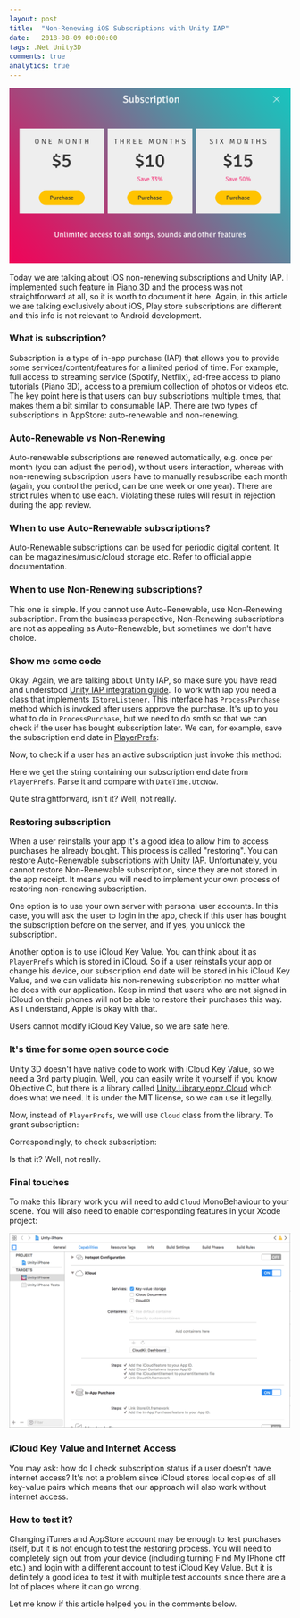 ```yaml
---
layout: post
title:  "Non-Renewing iOS Subscriptions with Unity IAP"
date:   2018-08-09 00:00:00
tags: .Net Unity3D
comments: true
analytics: true
---
```


<img src='/public/images/NonRenSubsWithUnityIap/Piano3D-Subscription.png' alt="piano 3d subscription screen"/>

Today we are talking about iOS non-renewing subscriptions and Unity IAP. I implemented such feature in [Piano 3D](https://piano3d.com) and the process was not straightforward at all, so it is worth to document it here. Again, in this article we are talking exclusively about iOS, Play store subscriptions are different and this info is not relevant to Android development.

### What is subscription?
Subscription is a type of in-app purchase (IAP) that allows you to provide some services/content/features for a limited period of time. For example, full access to streaming service (Spotify, Netflix), ad-free access to piano tutorials (Piano 3D), access to a premium collection of photos or videos etc.
The key point here is that users can buy subscriptions multiple times, that makes them a bit similar to consumable IAP. There are two types of subscriptions in AppStore: auto-renewable and non-renewing.
<br>

### Auto-Renewable vs Non-Renewing
Auto-renewable subscriptions are renewed automatically, e.g. once per month (you can adjust the period), without users interaction, whereas with non-renewing subscription users have to manually resubscribe each month (again, you control the period, can be one week or one year). There are strict rules when to use each. Violating these rules will result in rejection during the app review.

### When to use Auto-Renewable subscriptions?
Auto-Renewable subscriptions can be used for periodic digital content. It can be magazines/music/cloud storage etc. Refer to official apple documentation.

### When to use Non-Renewing subscriptions?
This one is simple. If you cannot use Auto-Renewable, use Non-Renewing subscription. From the business perspective, Non-Renewing subscriptions are not as appealing as Auto-Renewable, but sometimes we don't have choice.

### Show me some code
Okay. Again, we are talking about Unity IAP, so make sure you have read and understood [Unity IAP integration guide](https://unity3d.com/ru/learn/tutorials/topics/ads-analytics/integrating-unity-iap-your-game). To work with iap you need a class that implements `IStoreListener`. This interface has `ProcessPurchase` method which is invoked after users approve the purchase. It's up to you what to do in `ProcessPurchase`, but we need to do smth so that we can check if the user has bought subscription later. We can, for example, save the subscription end date in [PlayerPrefs](https://docs.unity3d.com/ScriptReference/PlayerPrefs.html):

<script src="https://gist.github.com/AlexSikilinda/9705e7bee73ec83a87236045b55eec90.js"></script>

Now, to check if a user has an active subscription just invoke this method:

<script src="https://gist.github.com/AlexSikilinda/579fca9d72690932ea809487afce9959.js"></script>

Here we get the string containing our subscription end date from `PlayerPrefs`. Parse it and compare with `DateTime.UtcNow`.

Quite straightforward, isn't it? Well, not really.

### Restoring subscription
When a user reinstalls your app it's a good idea to allow him to access purchases he already bought. This process is called "restoring".
You can [restore Auto-Renewable subscriptions with Unity IAP](https://docs.unity3d.com/Manual/UnityIAPRestoringTransactions.html). Unfortunately, you cannot restore Non-Renewable subscription, since they are not stored in the app receipt. It means you will need to implement your own process of restoring non-renewing subscription. 

One option is to use your own server with personal user accounts. In this case, you will ask the user to login in the app, check if this user has bought the subscription before on the server, and if yes, you unlock the subscription.

Another option is to use iCloud Key Value. You can think about it as `PlayerPrefs` which is stored in iCloud. So if a user reinstalls your app or change his device, our subscription end date will be stored in his iCloud Key Value, and we can validate his non-renewing subscription no matter what he does with our application. Keep in mind that users who are not signed in iCloud on their phones will not be able to restore their purchases this way. As I understand, Apple is okay with that.

Users cannot modify iCloud Key Value, so we are safe here.

### It's time for some open source code
Unity 3D doesn't have native code to work with iCloud Key Value, so we need a 3rd party plugin. Well, you can easily write it yourself if you know Objective C, but there is a library called [Unity.Library.eppz.Cloud](https://github.com/eppz/Unity.Library.eppz.Cloud) which does what we need. It is under the MIT license, so we can use it legally.

Now, instead of `PlayerPrefs`, we will use `Cloud` class from the library. To grant subscription:

<script src="https://gist.github.com/AlexSikilinda/d18741d2455dec982382d2f31b5a5205.js"></script>

Correspondingly, to check subscription:

<script src="https://gist.github.com/AlexSikilinda/8d66da8cf97b28ea4d562cb9780da024.js"></script>

Is that it? Well, not really.

### Final touches
To make this library work you will need to add `Cloud` MonoBehaviour to your scene. You will also need to enable corresponding features in your Xcode project:

<img src='/public/images/NonRenSubsWithUnityIap/xcode-icloud-settings.png' alt="xcode icloud settings for unity iap non renewing subscription"/>

### iCloud Key Value and Internet Access
You may ask: how do I check subscription status if a user doesn't have internet access? It's not a problem since iCloud stores local copies of all key-value pairs which means that our approach will also work without internet access.

### How to test it?
Changing iTunes and AppStore account may be enough to test purchases itself, but it is not enough to test the restoring process. You will need to completely sign out from your device (including turning Find My IPhone off etc.) and login with a different account to test iCloud Key Value. But it is definitely a good idea to test it with multiple test accounts since there are a lot of places where it can go wrong.

Let me know if this article helped you in the comments below.